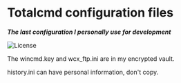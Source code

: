 # Totalcmd configuration files

***The last configuration I personally use for development***

 ![License](https://img.shields.io/badge/license-MIT-blue.svg)

The wincmd.key and wcx_ftp.ini are in my encrypted vault.

history.ini can have personal information, don't copy.
